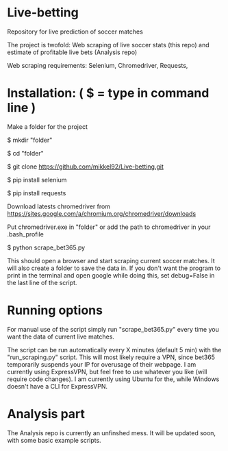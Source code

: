 # Live-betting

Repository for live prediction of soccer matches

The project is twofold: Web scraping of live soccer stats (this repo) and estimate of profitable live bets (Analysis repo)

Web scraping requirements: Selenium, Chromedriver, Requests,



# Installation: ( $ = type in command line )

Make a folder for the project 

$ mkdir "folder" 

$ cd "folder"

$ git clone https://github.com/mikkel92/Live-betting.git

$ pip install selenium

$ pip install requests

Download latests chromedriver from https://sites.google.com/a/chromium.org/chromedriver/downloads 

Put chromedriver.exe in "folder" or add the path to chromedriver in your .bash_profile

$ python scrape_bet365.py

This should open a browser and start scraping current soccer matches. It will also create a folder to save the data in. If you don't want the program to print in the terminal and open google while doing this, set debug=False in the last line of the script.

# Running options

For manual use of the script simply run "scrape_bet365.py" every time you want the data of current live matches. 

The script can be run automatically every X minutes (default 5 min) with the "run_scraping.py" script. This will most likely require a VPN, since bet365 temporarily suspends your IP for overusage of their webpage. I am currently using ExpressVPN, but feel free to use whatever you like (will require code changes). I am currently using Ubuntu for the, while Windows doesn't have a CLI for ExpressVPN.

# Analysis part

The Analysis repo is currently an unfinshed mess. It will be updated soon, with some basic example scripts. 

